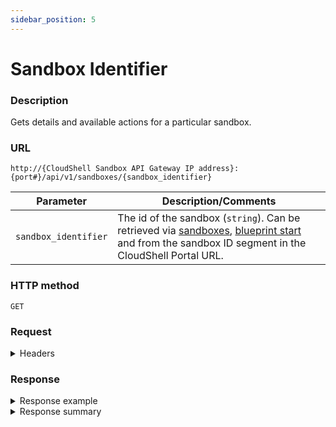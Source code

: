 ```yaml
---
sidebar_position: 5
---
```


# Sandbox Identifier

### Description

Gets details and available actions for a particular sandbox.

### URL

`http://{CloudShell Sandbox API Gateway IP address}:{port#}/api/v1/sandboxes/{sandbox_identifier}`

| Parameter | Description/Comments |
| --- | --- |
| `sandbox_identifier` | The id of the sandbox (`string`). Can be retrieved via [sandboxes](./sandboxes.md), [blueprint start](./blueprint-start.md) and from the sandbox ID segment in the CloudShell Portal URL. |

### HTTP method

`GET`

### Request


<details>
<summary>Headers</summary>

Example header format for the `sandbox identifier` method:

`Authorization: Basic <authorization token returned from the login method>`

`Content-Type: application/json`

</details>

### Response

<details>
<summary>Response example</summary>

The `sandbox identifier` method returns details about a particular sandbox (as opposed to multiple ones). The output includes details about the sandbox ID and the actions that can be performed on the sandbox:

```javascript
{
   "name":"Test Blprnt 2",
   "id":"994bd534-740a-45f5-851f-ff452f2a17a2",
   "state":"Ready",
   "setup_stage":"Provisioning""type":"Sandbox",
   "components":[
      {
         "name":"MySwitch",
         "type":"Resource",
         "component_type":"Generic Switch Model",
         "description":"",
         "attributes":[
            {
               "type":"string",
               "name":"vendor",
               "value":" """
            }
         ],
         "connection_interfaces":[
            {
               "name":"Telnet",
               "url":""
            }
         ],
      }
   ],
   "apps":[
      {
         "name":"MyApp",
         "type":"Application",
         "description":""
      }
   ],
   ]"permitted_users":[
      {
         "john.s",
         "emily.b",
         "lucas.w"
      }
   ]"_links":{
      "self":{
         "href":"/sandboxes/994bd534-740a-45f5-851f-ff452f2a17a2",
         "method":"GET",
         "name":"get a sandbox' details",
         "templated":true
      },
      "stop":{
         "href":"/sandboxes/994bd534-740a-45f5-851f-ff452f2a17a2/stop",
         "method":"POST",
         "name":"stop a sandbox",
         "templated":true
      },
      "all":{
         "href":"/sandboxes",
         "method":"GET",
         "name":"get all sandboxes"

   }
}
```

</details>

<details>
<summary>Response summary</summary>

The response output properties of the `sandbox identifier` method are described in the following table.

| Property | Sub Property | Description/Comments |
| --- | --- | --- |
| `name` |   | The name of the sandbox. `(string)` |
| `id` |   | The ID of the sandbox. `(string)` |
| `blueprint_id` |   | The ID of the blueprint on which the sandbox is based. |
| `description` |   | A description of the sandbox `(string)` |
| `start_time` |   | The time when the sandbox started `(string)` |
| `end_time` |   | the time when the sandbox ended or is expected to end `(string)` |
| `state` |   | The current state of the sandbox. Possible values: Pending, Setup, Ready, Teardown, Error, Ended. `(string)` |
| `setup_stage` |   | (If the sandbox includes orchestration scripts) The current setup stage of the sandbox. Possible values: Provisioning, Connectivity, Configuration, Ended, None. `(string)` |
| `type` |   | The sandbox type ("Sandbox"). `(string)` |
| `components` |   | The resource model of the sandbox. `(array)` |
|   | `name` | The name of the component. `(string)` |
|   | `type` | The component ("resource", "application", or "service"). `(string)` |
|   | `component_type` | The resource model. `(string)` |
|   | `description` | A short description of the resource. |
|   | `attributes` | The attributes of the resource model. `(array)` |
|   | `type` | The attribute type. `(string)` |
|   | `name` | The attribute name. `(string)` |
|   | `value` | The attribute value. `(string)` |
|   | `connection_interfaces` | The connection interfaces of the resource. `(array)` |
|   | `name` | The name of the connection interface. `(string)` |
|   | `url` | The URL of the connection interface of the resource. `(string)` |
| `apps` |   | The Apps of the sandbox. `(string)` |
|   | `type` | The App type ("Application"). `(string)` |
|   | `name` | The name of the App (for example, App1). `(string)` |
|   | `description` | A short description of the App. `(string)` |
| `permitted_users` |   | Sandbox's permitted users list. Specify as a comma-separated list of the CloudShell user names. |
| `_links` |   | The actions that can be performed on the sandbox in the user's domain: |
|   | `self` | Provides a link to get the details for the sandbox via a `GET` request. |
|   | `stop` | Provides a link to stop the sandbox via a `POST` request. |
|   | `all` | Provides a link to get all available sandboxes according to the user's domain, via a `GET` request. |
|   | `blueprint` | Provides a link to get the details of the sandbox's blueprint via a `GET` request. |

</details>